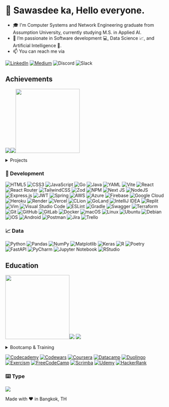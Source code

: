 # 👋 Sawasdee ka, Hello everyone.
- 🎓 I'm Computer Systems and Network Engineering graduate from Assumption University, currently studying M.S. in Applied AI.
- 🌱 I’m passionate in Software development 💻, Data Science 📈, and Artificial Intelligence 🤖.
- 📫 You can reach me via

[![LinkedIn](https://img.shields.io/badge/linkedin-%230077B5.svg?style=for-the-badge&logo=linkedin&logoColor=white)](https://www.linkedin.com/in/rpithaksiripan/)
[![Medium](https://img.shields.io/badge/Medium-12100E?style=for-the-badge&logo=medium&logoColor=white)](https://medium.com/@rpithaksiripan)
![Discord](https://img.shields.io/badge/Discord-%235865F2.svg?style=for-the-badge&logo=discord&logoColor=white)
![Slack](https://img.shields.io/badge/Slack-4A154B?style=for-the-badge&logo=slack&logoColor=white)

## Achievements

[![](https://images.credly.com/size/200x200/images/00634f82-b07f-4bbd-a6bb-53de397fc3a6/image.png)](https://www.credly.com/badges/a97de6df-fa2d-4852-8d1f-cd272484caa6/linked_in_profile)[![](https://images.credly.com/size/200x200/images/8d3ec2a5-1a75-49f4-b562-fde221d1c5d1/image.png)](https://www.credly.com/badges/c5d5f7ae-5373-4cac-b229-42f712a1105a/linked_in_profile)<a href="https://learn.microsoft.com/en-gb/users/ruchida/credentials/833d5a5432d3c71c"><img src="https://learn.microsoft.com/media/learn/certification/badges/microsoft-certified-associate-badge.svg" width="200" /></a>

<details markdown='1'><summary>Projects</summary>
  <ul>
    <li>2024, Chatbot Application with RAG - Vertex AI, JavaScript (Next.js), Python, Llamaindex, Langchain, MongoDB</li>
    <li>2024, CodeGen Web Application - OpenAI, JavaScript (React), Python (FastAPI)</li>
    <li>2024, Tax APIs - Go (Echo), PostgreSQL</li>
    <li>2024, Lottery APIs - Java (Spring Boot), PostgreSQL</li>
    <li>2023, AWS x Databricks LLM ASEAN Cup Participation - Python, Langchain, AWS SageMaker, Huggingface, Dolly, OpenAI</li>
    <li>2023, SCB 10X Bangkok AI Hack, Finalist for Track 3 (AI Application) - Python, Langchain, OpenAI, Streamlit, AWS EC2, AWS Translate</li>
    <li>2023, Fitness Web Application - JavaScript, React, Node, Express, MongoDB, Vercel, Render</li>
  </ul>
</details>

### 👾 Development
![HTML5](https://img.shields.io/badge/html5-%23E34F26.svg?style=for-the-badge&logo=html5&logoColor=white)
![CSS3](https://img.shields.io/badge/css3-%231572B6.svg?style=for-the-badge&logo=css3&logoColor=white)
![JavaScript](https://img.shields.io/badge/javascript-%23323330.svg?style=for-the-badge&logo=javascript&logoColor=%23F7DF1E)
![Go](https://img.shields.io/badge/go-%2300ADD8.svg?style=for-the-badge&logo=go&logoColor=white)
![Java](https://img.shields.io/badge/java-%23ED8B00.svg?style=for-the-badge&logo=openjdk&logoColor=white)
![YAML](https://img.shields.io/badge/yaml-%23ffffff.svg?style=for-the-badge&logo=yaml&logoColor=151515)
![Vite](https://img.shields.io/badge/vite-%23646CFF.svg?style=for-the-badge&logo=vite&logoColor=white)
![React](https://img.shields.io/badge/react-%2320232a.svg?style=for-the-badge&logo=react&logoColor=%2361DAFB)
![React Router](https://img.shields.io/badge/React_Router-CA4245?style=for-the-badge&logo=react-router&logoColor=white)
![TailwindCSS](https://img.shields.io/badge/tailwindcss-%2338B2AC.svg?style=for-the-badge&logo=tailwind-css&logoColor=white)
![Zod](https://img.shields.io/badge/zod-%233068b7.svg?style=for-the-badge&logo=zod&logoColor=white)
![NPM](https://img.shields.io/badge/NPM-%23CB3837.svg?style=for-the-badge&logo=npm&logoColor=white)
![Next JS](https://img.shields.io/badge/Next-black?style=for-the-badge&logo=next.js&logoColor=white)
![NodeJS](https://img.shields.io/badge/node.js-6DA55F?style=for-the-badge&logo=node.js&logoColor=white)
![Express.js](https://img.shields.io/badge/express.js-%23404d59.svg?style=for-the-badge&logo=express&logoColor=%2361DAFB)
![JWT](https://img.shields.io/badge/JWT-black?style=for-the-badge&logo=JSON%20web%20tokens)
![Spring](https://img.shields.io/badge/spring-%236DB33F.svg?style=for-the-badge&logo=spring&logoColor=white)
![AWS](https://img.shields.io/badge/AWS-%23FF9900.svg?style=for-the-badge&logo=amazon-aws&logoColor=white)
![Azure](https://img.shields.io/badge/azure-%230072C6.svg?style=for-the-badge&logo=microsoftazure&logoColor=white)
![Firebase](https://img.shields.io/badge/firebase-%23039BE5.svg?style=for-the-badge&logo=firebase)
![Google Cloud](https://img.shields.io/badge/GoogleCloud-%234285F4.svg?style=for-the-badge&logo=google-cloud&logoColor=white)
![Heroku](https://img.shields.io/badge/heroku-%23430098.svg?style=for-the-badge&logo=heroku&logoColor=white)
![Render](https://img.shields.io/badge/Render-%46E3B7.svg?style=for-the-badge&logo=render&logoColor=white)
![Vercel](https://img.shields.io/badge/vercel-%23000000.svg?style=for-the-badge&logo=vercel&logoColor=white)
![CLion](https://img.shields.io/badge/CLion-black?style=for-the-badge&logo=clion&logoColor=white)
![GoLand](https://img.shields.io/badge/GoLand-0f0f0f?&style=for-the-badge&logo=goland&logoColor=white)
![IntelliJ IDEA](https://img.shields.io/badge/IntelliJIDEA-000000.svg?style=for-the-badge&logo=intellij-idea&logoColor=white)
![Replit](https://img.shields.io/badge/Replit-DD1200?style=for-the-badge&logo=Replit&logoColor=white)
![Vim](https://img.shields.io/badge/VIM-%2311AB00.svg?style=for-the-badge&logo=vim&logoColor=white)
![Visual Studio Code](https://img.shields.io/badge/Visual%20Studio%20Code-0078d7.svg?style=for-the-badge&logo=visual-studio-code&logoColor=white)
![ESLint](https://img.shields.io/badge/ESLint-4B3263?style=for-the-badge&logo=eslint&logoColor=white)
![Gradle](https://img.shields.io/badge/Gradle-02303A.svg?style=for-the-badge&logo=Gradle&logoColor=white)
![Swagger](https://img.shields.io/badge/-Swagger-%23Clojure?style=for-the-badge&logo=swagger&logoColor=white)
![Terraform](https://img.shields.io/badge/terraform-%235835CC.svg?style=for-the-badge&logo=terraform&logoColor=white)
![Git](https://img.shields.io/badge/git-%23F05033.svg?style=for-the-badge&logo=git&logoColor=white)
![GitHub](https://img.shields.io/badge/github-%23121011.svg?style=for-the-badge&logo=github&logoColor=white)
![GitLab](https://img.shields.io/badge/gitlab-%23181717.svg?style=for-the-badge&logo=gitlab&logoColor=white)
![Docker](https://img.shields.io/badge/docker-%230db7ed.svg?style=for-the-badge&logo=docker&logoColor=white)
![macOS](https://img.shields.io/badge/mac%20os-000000?style=for-the-badge&logo=macos&logoColor=F0F0F0)
![Linux](https://img.shields.io/badge/Linux-FCC624?style=for-the-badge&logo=linux&logoColor=black)
![Ubuntu](https://img.shields.io/badge/Ubuntu-E95420?style=for-the-badge&logo=ubuntu&logoColor=white)
![Debian](https://img.shields.io/badge/Debian-D70A53?style=for-the-badge&logo=debian&logoColor=white)
![iOS](https://img.shields.io/badge/iOS-000000?style=for-the-badge&logo=ios&logoColor=white)
![Android](https://img.shields.io/badge/Android-3DDC84?style=for-the-badge&logo=android&logoColor=white)
![Postman](https://img.shields.io/badge/Postman-FF6C37?style=for-the-badge&logo=postman&logoColor=white)
![Jira](https://img.shields.io/badge/jira-%230A0FFF.svg?style=for-the-badge&logo=jira&logoColor=white)
![Trello](https://img.shields.io/badge/Trello-%23026AA7.svg?style=for-the-badge&logo=Trello&logoColor=white)
### 📈 Data
![Python](https://img.shields.io/badge/python-3670A0?style=for-the-badge&logo=python&logoColor=ffdd54)
![Pandas](https://img.shields.io/badge/pandas-%23150458.svg?style=for-the-badge&logo=pandas&logoColor=white)
![NumPy](https://img.shields.io/badge/numpy-%23013243.svg?style=for-the-badge&logo=numpy&logoColor=white)
![Matplotlib](https://img.shields.io/badge/Matplotlib-%23ffffff.svg?style=for-the-badge&logo=Matplotlib&logoColor=black)
![Keras](https://img.shields.io/badge/Keras-%23D00000.svg?style=for-the-badge&logo=Keras&logoColor=white)
![R](https://img.shields.io/badge/r-%23276DC3.svg?style=for-the-badge&logo=r&logoColor=white)
![Poetry](https://img.shields.io/badge/Poetry-%233B82F6.svg?style=for-the-badge&logo=poetry&logoColor=0B3D8D)
![FastAPI](https://img.shields.io/badge/FastAPI-005571?style=for-the-badge&logo=fastapi)
![PyCharm](https://img.shields.io/badge/pycharm-143?style=for-the-badge&logo=pycharm&logoColor=black&color=black&labelColor=green)
![Jupyter Notebook](https://img.shields.io/badge/jupyter-%23FA0F00.svg?style=for-the-badge&logo=jupyter&logoColor=white)
![RStudio](https://img.shields.io/badge/RStudio-4285F4?style=for-the-badge&logo=rstudio&logoColor=white)

## Education

<a href="https://developerbadges.snowflake.com/7f6ae655-4362-4bfc-8556-cb91cddc70d5#gs.8ll0gc"><img src="https://templates.images.credential.net/16993732207621871545962896684017.png" width="200" /></a>[![](https://images.credly.com/size/200x200/images/44e2c252-5d19-4574-9646-005f7225bf53/image.png)]()
[![](https://images.credly.com/size/200x200/images/ea3eec65-ddad-4242-9c59-1defac0fa2d9/image.png)]([https://github.com/Fai/Fai/assets/212293/262d9add-c8d3-4e8c-9526-c61e43f96646](https://www.credly.com/badges/bd89d2c5-8b92-4e20-b1fc-c4d6b0712174/))
<details markdown='1'><summary>Bootcamp & Training</summary>
  <ul>
    <li>2024 42 Cursus, 42 Bangkok x KMITL</li>
    <li>2024 Go Software Engineer Bootcamp, KBTG</li>
    <li>2024 Java Software Engineer Bootcamp, KBTG</li>
    <li>2024 C Piscine, 42 Bangkok x KMITL</li>
    <li>2023 AWS re/Start Graduate, AWS</li>
    <li>2023 Microsoft Azure AI-102 Training, Code without Barriers</li>
    <li>2023 Road to Machine Learning Engineer Bootcamp, DataTH</li>
    <li>2023 Road to Analytics Engineer Bootcamp, DataTH</li>
    <li>2023 Road to Data Engineer Bootcamp, DataTH</li>
    <li>2023 Junior Software Developer Bootcamp, Generation Thailand</li>
    <li>2023 Data Science Bootcamp, DataRockie</li>
  </ul>
</details>

[![Codecademy](https://img.shields.io/badge/Codecademy-FFF0E5?style=for-the-badge&logo=codecademy&logoColor=1F243A)](https://www.codecademy.com/users/Ruchida/achievements)
[![Codewars](https://img.shields.io/badge/Codewars-B1361E?style=for-the-badge&logo=codewars&logoColor=grey)](https://www.codewars.com/users/Fai)
[![Coursera](https://img.shields.io/badge/Coursera-%230056D2.svg?style=for-the-badge&logo=Coursera&logoColor=white)]()
[![Datacamp](https://img.shields.io/badge/Datacamp-05192D?style=for-the-badge&logo=datacamp&logoColor=03E860)](https://www.datacamp.com/portfolio/f2ai)
[![Duolingo](https://img.shields.io/badge/Duolingo-%234DC730.svg?style=for-the-badge&logo=Duolingo&logoColor=white)]()
[![Exercism](https://img.shields.io/badge/Exercism-009CAB?style=for-the-badge&logo=exercism&logoColor=white)]()
[![FreeCodeCamp](https://img.shields.io/badge/Freecodecamp-%23123.svg?&style=for-the-badge&logo=freecodecamp&logoColor=green)]()
[![Scrimba](https://img.shields.io/badge/scrimba-2B283A?style=for-the-badge&logo=scrimba&logoColor=white)]()
[![Udemy](https://img.shields.io/badge/Udemy-A435F0?style=for-the-badge&logo=Udemy&logoColor=white)]()
[![HackerRank](https://img.shields.io/badge/-Hackerrank-2EC866?style=for-the-badge&logo=HackerRank&logoColor=white)](https://www.hackerrank.com/Ruchida)
### ⌨️ Type
[![](https://github.com/monkeytypegame/monkeytype/blob/master/frontend/static/images/githubbanner2.png?raw=true)](https://monkeytype.com/profile/Ruchida)

Made with ❤️ in Bangkok, TH
<!---
- [CodingGame](https://www.codingame.com/profile/0bc9e25d02ff92c905e5869bd77154477584375)
- [Leetcode](https://leetcode.com/ruchida_pithaksiripan/)
- [Codepen](https://codepen.io/fai-the-decoder)
- [Replit](https://replit.com/@RuchidaPithaksi)
- [Kaggle](https://www.kaggle.com/ruchidapithaksiripan)
--->
<!---
Fai/Fai is a ✨ special ✨ repository because its `README.md` (this file) appears on your GitHub profile.
You can click the Preview link to take a look at your changes.
--->
